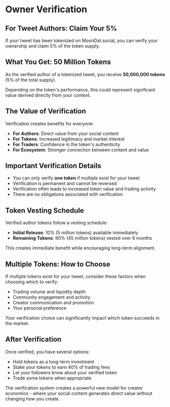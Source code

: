 # Owner Verification

## For Tweet Authors: Claim Your 5%

If your tweet has been tokenized on MoonDat.social, you can verify your ownership and claim 5% of the token supply.

## What You Get: 50 Million Tokens

As the verified author of a tokenized tweet, you receive **50,000,000 tokens** (5% of the total supply).

Depending on the token's performance, this could represent significant value derived directly from your content.

## The Value of Verification

Verification creates benefits for everyone:

- **For Authors**: Direct value from your social content
- **For Tokens**: Increased legitimacy and market interest
- **For Traders**: Confidence in the token's authenticity
- **For Ecosystem**: Stronger connection between content and value

## Important Verification Details

- You can only verify **one token** if multiple exist for your tweet
- Verification is permanent and cannot be reversed
- Verification often leads to increased token value and trading activity
- There are no obligations associated with verification

## Token Vesting Schedule

Verified author tokens follow a vesting schedule:

- **Initial Release**: 10% (5 million tokens) available immediately
- **Remaining Tokens**: 90% (45 million tokens) vested over 6 months

This creates immediate benefit while encouraging long-term alignment.

## Multiple Tokens: How to Choose

If multiple tokens exist for your tweet, consider these factors when choosing which to verify:

- Trading volume and liquidity depth
- Community engagement and activity
- Creator communication and promotion
- Your personal preference

Your verification choice can significantly impact which token succeeds in the market.

## After Verification

Once verified, you have several options:

- Hold tokens as a long-term investment
- Stake your tokens to earn 40% of trading fees
- Let your followers know about your verified token
- Trade some tokens when appropriate

The verification system creates a powerful new model for creator economics - where your social content generates direct value without changing how you create.